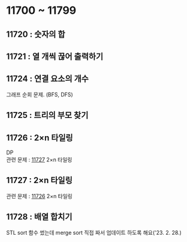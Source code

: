 # 11700 ~ 11799


## 11720 : 숫자의 합

## 11721 : 열 개씩 끊어 출력하기

## 11724 : 연결 요소의 개수
그래프 순회 문제. (BFS, DFS)

## 11725 : 트리의 부모 찾기

## 11726 : 2×n 타일링
DP  
관련 문제 : [11727](https://www.boj.kr/11727) 2×n 타일링

## 11727 : 2×n 타일링
관련 문제 : [11726](https://www.boj.kr/11726) 2×n 타일링

## 11728 : 배열 합치기
STL sort 함수 썼는데 merge sort 직접 짜서 업데이트 하도록 해요('23. 2. 28.)

